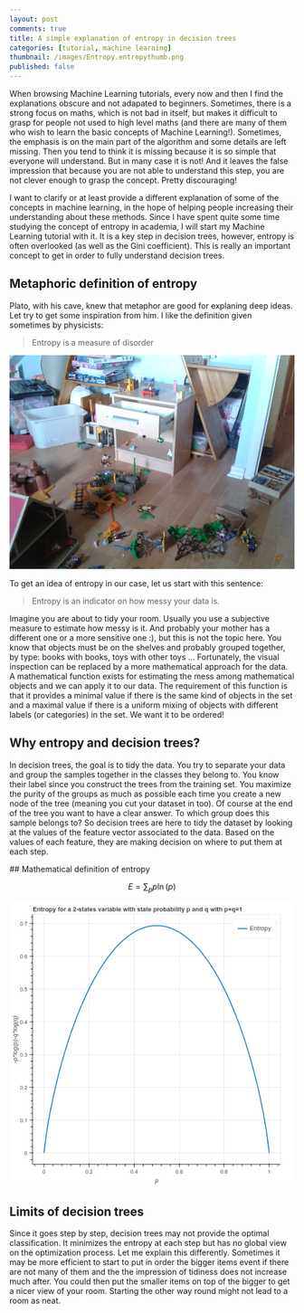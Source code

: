 ```yaml
---
layout: post
comments: true
title: A simple explanation of entropy in decision trees
categories: [tutorial, machine learning]
thumbnail: /images/Entropy.entropythumb.png
published: false
---
```


When browsing Machine Learning tutorials, every now and then I find the explanations obscure and not adapated to beginners. Sometimes, there is a strong focus on maths, which is not bad in itself, but makes it difficult to grasp for people not used to high level maths (and there are many of them who wish to learn the basic concepts of Machine Learning!). Sometimes, the emphasis is on the main part of the algorithm and some details are left missing. Then you tend to think it is missing because it is so simple that everyone will understand. But in many case it is not! And it leaves the false impression that because you are not able to understand this step, you are not clever enough to grasp the concept. Pretty discouraging!

I want to clarify or at least provide a different explanation of some of the concepts in machine learning, in the hope of helping people increasing their understanding about these methods.
Since I have spent quite some time studying the concept of entropy in academia, I will start my Machine Learning tutorial with it.
It is a key step in decision trees, however, entropy is often overlooked (as well as the Gini coefficient). This is really an important concept to get in order to fully understand decision trees.

## Metaphoric definition of entropy

Plato, with his cave, knew that metaphor are good for explaning deep ideas. Let try to get some inspiration from him. I like the definition given sometimes by physicists:

> Entropy is a measure of disorder

![Messy room](/images/entropy/messy_room.jpg "My Kids messy room")

To get an idea of entropy in our case, let us start with this sentence:

> Entropy is an indicator on how messy your data is.

Imagine you are about to tidy your room. Usually you use a subjective measure to estimate how messy is it. And probably your mother has a different one or a more sensitive one :), but this is not the topic here. You know that objects must be on the shelves and probably grouped together, by type: books with books, toys with other toys ...
Fortunately, the visual inspection can be replaced by a more mathematical approach for the data. A mathematical function exists for estimating the mess among mathematical objects and we can apply it to our data.
The requirement of this function is that it provides a minimal value if there is the same kind of objects in the set and a maximal value if there is a uniform mixing of objects with different labels (or categories) in the set. We want it to be ordered!


## Why entropy and decision trees?

In decision trees, the goal is to tidy the data. You try to separate your data and group the samples together in the classes they belong to. You know their label since you construct the trees from the training set. You maximize the purity of the groups as much as possible each time you create a new node of the tree (meaning you cut your dataset in too). Of course at the end of the tree you want to have a clear answer. To which group does this sample belongs to? So decision trees are here to tidy the dataset by looking at the values of the feature vector associated to the data. Based on the values of each feature, they are making decision on where to put them at each step. 



## Mathematical definition of entropy

$$
E = \sum_p p \ln(p)
$$

![Entropy function](/images/entropy/entropyfunction.png "Entropy function")

## Limits of decision trees

Since it goes step by step, decision trees may not provide the optimal classification. It minimizes the entropy at each step but has no global view on the optimization process. Let me explain this differently. Sometimes it may be more efficient to start to put in order the bigger items event if there are not many of them and the the impression of tidiness does not increase much after. You could then put the smaller items on top of the bigger to get a nicer view of your room. Starting the other way round might not lead to a room as neat.